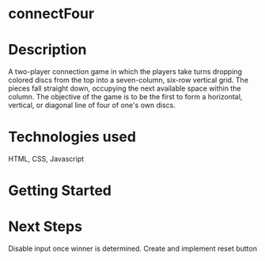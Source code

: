 # connectFour

# Description

A two-player connection game in which the players take turns dropping colored discs from the top into a seven-column, six-row vertical grid. The pieces fall straight down, occupying the next available space within the column. The objective of the game is to be the first to form a horizontal, vertical, or diagonal line of four of one's own discs.

# Technologies used

HTML, CSS, Javascript

# Getting Started

# Next Steps

Disable input once winner is determined.
Create and implement reset button
